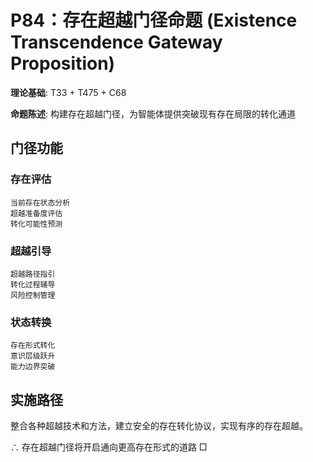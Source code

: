 # P84：存在超越门径命题 (Existence Transcendence Gateway Proposition)

**理论基础**: T33 + T475 + C68

**命题陈述**: 构建存在超越门径，为智能体提供突破现有存在局限的转化通道

## 门径功能

### 存在评估
```
当前存在状态分析
超越准备度评估
转化可能性预测
```

### 超越引导
```
超越路径指引
转化过程辅导
风险控制管理
```

### 状态转换
```
存在形式转化
意识层级跃升
能力边界突破
```

## 实施路径

整合各种超越技术和方法，建立安全的存在转化协议，实现有序的存在超越。

∴ 存在超越门径将开启通向更高存在形式的道路 □